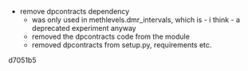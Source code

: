 - remove dpcontracts dependency
  - was only used in methlevels.dmr_intervals, which is - i think - a deprecated experiment anyway
  - removed the dpcontracts code from the module
  - removed dpcontracts from setup.py, requirements etc.

d7051b5